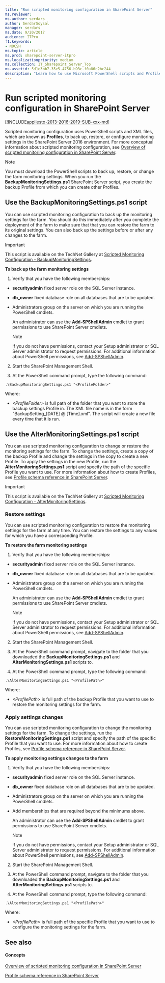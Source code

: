 ```yaml
---
title: "Run scripted monitoring configuration in SharePoint Server"
ms.reviewer: 
ms.author: serdars
author: SerdarSoysal
manager: serdars
ms.date: 9/20/2017
audience: ITPro
f1.keywords:
- NOCSH
ms.topic: article
ms.prod: sharepoint-server-itpro
ms.localizationpriority: medium
ms.collection: IT_Sharepoint_Server_Top
ms.assetid: 5d1e3bb7-35e5-4756-b93c-f0a86c2bc244
description: "Learn how to use Microsoft PowerShell scripts and Profile files to automatically back up, restore, or change monitoring settings in a SharePoint Server nvironment."
---
```


# Run scripted monitoring configuration in SharePoint Server

[!INCLUDE[appliesto-2013-2016-2019-SUB-xxx-md](../includes/appliesto-2013-2016-2019-SUB-xxx-md.md)]
  
Scripted monitoring configuration uses PowerShell scripts and XML files, which are known as **Profiles**, to back up, restore, or configure monitoring settings in the SharePoint Server 2016 environment. For more conceptual information about scripted monitoring configuration, see [Overview of scripted monitoring configuration in SharePoint Server](overview-of-scripted-monitoring-configuration.md).
  
> [!NOTE]
> You must download the PowerShell scripts to back up, restore, or change the farm monitoring settings. When you run the **BackupMonitoringSettings.ps1** SharePoint Server script, you create the backup Profile from which you can create other Profiles. 
  
## Use the BackupMonitoringSettings.ps1 script

You can use scripted monitoring configuration to back up the monitoring settings for the farm. You should do this immediately after you complete the deployment of the farm to make sure that that you can restore the farm to its original settings. You can also back up the settings before or after any changes to the farm.
  
> [!IMPORTANT]
> This script is available on the TechNet Gallery at [Scripted Monitoring Configuration - BackupMonitoringSettings](/samples/browse/?redirectedfrom=TechNet-Gallery). 
  
 **To back up the farm monitoring settings**
  
1. Verify that you have the following memberships:
    
  - **securityadmin** fixed server role on the SQL Server instance. 
    
  - **db_owner** fixed database role on all databases that are to be updated. 
    
  - Administrators group on the server on which you are running the PowerShell cmdlets.
    
    An administrator can use the **Add-SPShellAdmin** cmdlet to grant permissions to use SharePoint Server cmdlets. 
    
    > [!NOTE]
    > If you do not have permissions, contact your Setup administrator or SQL Server administrator to request permissions. For additional information about PowerShell permissions, see [Add-SPShellAdmin](/powershell/module/sharepoint-server/Add-SPShellAdmin?view=sharepoint-ps&preserve-view=true). 
  
2. Start the SharePoint Management Shell.
    
3. At the PowerShell command prompt, type the following command:
    
  ```
  .\BackupMonitoringSettings.ps1 "<ProfileFolder>"
  ```

  Where:
    
  -  _\<ProfileFolder\>_ is full path of the folder that you want to store the backup settings Profile in. The XML file name is in the form "BackupSetting_[DATE] @ [Time].xml". The script will create a new file every time that it is run. 
    
## Use the AlterMonitoringSettings.ps1 script

You can use scripted monitoring configuration to change or restore the monitoring settings for the farm. To change the settings, create a copy of the backup Profile and change the settings in the copy to create a new Profile. To apply the settings in the new Profile, run the **AlterMonitoringSettings.ps1** script and specify the path of the specific Profile you want to use. For more information about how to create Profiles, see [Profile schema reference in SharePoint Server](profile-schema-reference.md). 
  
> [!IMPORTANT]
> This script is available on the TechNet Gallery at [Scripted Monitoring Configuration - AlterMonitoringSettings](/samples/browse/?redirectedfrom=TechNet-Gallery). 
  
### Restore settings

You can use scripted monitoring configuration to restore the monitoring settings for the farm at any time. You can restore the settings to any values for which you have a corresponding Profile.
  
 **To restore the farm monitoring settings**
  
1. Verify that you have the following memberships:
    
  - **securityadmin** fixed server role on the SQL Server instance. 
    
  - **db_owner** fixed database role on all databases that are to be updated. 
    
  - Administrators group on the server on which you are running the PowerShell cmdlets.
    
    An administrator can use the **Add-SPShellAdmin** cmdlet to grant permissions to use SharePoint Server cmdlets. 
    
    > [!NOTE]
    > If you do not have permissions, contact your Setup administrator or SQL Server administrator to request permissions. For additional information about PowerShell permissions, see [Add-SPShellAdmin](/powershell/module/sharepoint-server/Add-SPShellAdmin?view=sharepoint-ps&preserve-view=true). 
  
2. Start the SharePoint Management Shell.
    
3. At the PowerShell command prompt, navigate to the folder that you downloaded the **BackupMonitoringSettings.ps1** and **AlterMonitoringSettings.ps1** scripts to. 
    
4. At the PowerShell command prompt, type the following command:
    
  ```
  .\AlterMonitoringSettings.ps1 "<ProfilePath>"
  ```

  Where:
    
  -  _\<ProfilePath\>_ is full path of the backup Profile that you want to use to restore the monitoring settings for the farm. 
    
### Apply settings changes

You can use scripted monitoring configuration to change the monitoring settings for the farm. To change the settings, run the **RestoreMonitoringSettings.ps1** script and specify the path of the specific Profile that you want to use. For more information about how to create Profiles, see [Profile schema reference in SharePoint Server](profile-schema-reference.md).
  
 **To apply monitoring settings changes to the farm**
  
1. Verify that you have the following memberships:
    
  - **securityadmin** fixed server role on the SQL Server instance. 
    
  - **db_owner** fixed database role on all databases that are to be updated. 
    
  - Administrators group on the server on which you are running the PowerShell cmdlets.
    
  - Add memberships that are required beyond the minimums above.
    
    An administrator can use the **Add-SPShellAdmin** cmdlet to grant permissions to use SharePoint Server cmdlets. 
    
    > [!NOTE]
    > If you do not have permissions, contact your Setup administrator or SQL Server administrator to request permissions. For additional information about PowerShell permissions, see [Add-SPShellAdmin](/powershell/module/sharepoint-server/Add-SPShellAdmin?view=sharepoint-ps&preserve-view=true). 
  
2. Start the SharePoint Management Shell.
    
3. At the PowerShell command prompt, navigate to the folder that you downloaded the **BackupMonitoringSettings.ps1** and **AlterMonitoringSettings.ps1** scripts to. 
    
4. At the PowerShell command prompt, type the following command:
    
  ```
  .\AlterMonitoringSettings.ps1 "<ProfilePath>"
  ```

  Where:
    
  -  _\<ProfilePath\>_ is full path of the specific Profile that you want to use to configure the monitoring settings for the farm. 
    
## See also

#### Concepts

[Overview of scripted monitoring configuration in SharePoint Server](overview-of-scripted-monitoring-configuration.md)
  
[Profile schema reference in SharePoint Server](profile-schema-reference.md)